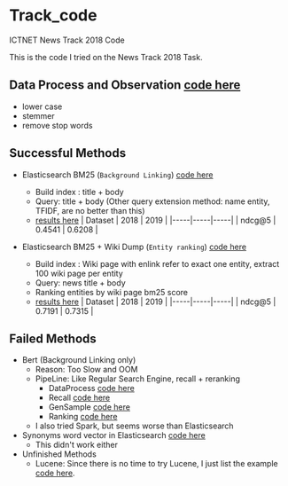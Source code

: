 # Track_code
ICTNET News Track 2018 Code

This is the code I tried on the News Track 2018 Task.

## Data Process and Observation [code here](./src/DataProcess)

* lower case
* stemmer
* remove stop words

## Successful Methods

* Elasticsearch BM25 (`Background Linking`) [code here](./src/elastic)
  * Build index : title + body
  * Query: title + body (Other query extension method: name entity, TFIDF, are no better than this)
  * [results here](./ICTNET_stem.trec_eval)
| Dataset | 2018 | 2019 |
|-----|-----|-----|
| ndcg@5 | 0.4541 | 0.6208 |

* Elasticsearch BM25  + Wiki Dump (`Entity ranking`) [code here](./src/entity)
  * Build index : Wiki page with enlink refer to exact one entity, extract 100 wiki page per entity
  * Query: news title + body
  * Ranking entities by wiki page bm25 score 
  * [results here](./ICTNET_estem.trec_eval)
| Dataset | 2018 | 2019 |
|-----|-----|-----|
| ndcg@5 | 0.7191 | 0.7315 |

##  Failed Methods

  * Bert (Background Linking only)
      * Reason: Too Slow and OOM
      * PipeLine: Like Regular Search Engine, recall + reranking
        * DataProcess [code here](./src/DataProcess)
        * Recall [code here](./src/Recall)
        * GenSample [code here](./src/GenSample)
        * Ranking [code here](./src/Ranking)
      * I also tried Spark, but seems worse than Elasticsearch
* Synonyms word vector in Elasticsearch [code here](./src/vector)
     * This didn't work either
* Unfinished Methods
  * Lucene: Since there is no time to try Lucene, I just list the example [code here](./src/lucene).